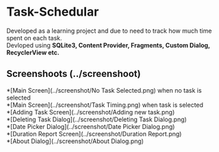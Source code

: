 # Task-Schedular
Developed as a learning project and due to need to track how much time spent on each task.
<br> Devloped using **SQLite3, Content Provider, Fragments, Custom Dialog, RecyclerView etc.**
## Screenshoots (../screenshoot)
*[Main Screen](../screenshot/No Task Selected.png) when no task is selected<br>
*[Main Screen](../screenshot/Task Timing.png) when task is selected<br>
*[Adding Task Screen](../screenshot/Adding new task.png) <br>
*[Deleting Task Dialog](../screenshot/Deleting Task Dialog.png)<br>
*[Date Picker Dialog](../screenshot/Date Picker Dialog.png)<br>
*[Duration Report Screen](../screenshot/Duration Report.png)<br>
*[About Dialog](../screenshot/About Dialog.png) <br>
